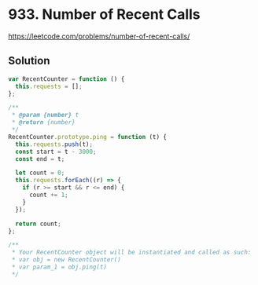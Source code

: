 # 933. Number of Recent Calls

https://leetcode.com/problems/number-of-recent-calls/

## Solution

```js
var RecentCounter = function () {
  this.requests = [];
};

/**
 * @param {number} t
 * @return {number}
 */
RecentCounter.prototype.ping = function (t) {
  this.requests.push(t);
  const start = t - 3000;
  const end = t;

  let count = 0;
  this.requests.forEach((r) => {
    if (r >= start && r <= end) {
      count += 1;
    }
  });

  return count;
};

/**
 * Your RecentCounter object will be instantiated and called as such:
 * var obj = new RecentCounter()
 * var param_1 = obj.ping(t)
 */
```
